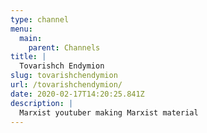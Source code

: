 ```yaml
---
type: channel
menu:
  main:
    parent: Channels
title: |
  Tovarishch Endymion
slug: tovarishchendymion
url: /tovarishchendymion/
date: 2020-02-17T14:20:25.841Z
description: |
  Marxist youtuber making Marxist material
---
```

